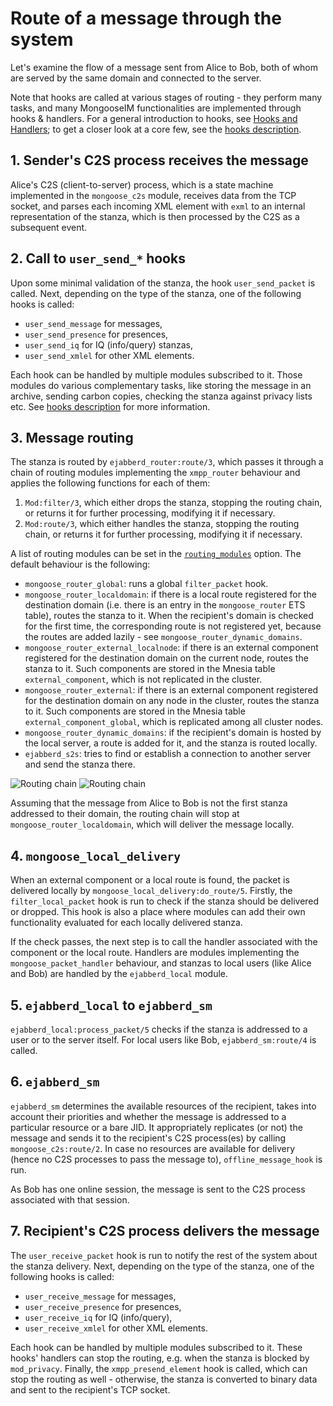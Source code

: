 # Route of a message through the system

Let's examine the flow of a message sent from Alice to Bob, both of whom are served by the same domain and connected to the server.

Note that hooks are called at various stages of routing - they perform many tasks, and many MongooseIM functionalities are implemented through hooks & handlers.
For a general introduction to hooks, see [Hooks and Handlers](Hooks-and-handlers.md); to get a closer look at a core few, see the [hooks description](hooks_description.md).

## 1. Sender's C2S process receives the message

Alice's C2S (client-to-server) process, which is a state machine implemented in the `mongoose_c2s` module, receives data from the TCP socket, and parses each incoming XML element with `exml` to an internal representation of the stanza, which is then processed by the C2S as a subsequent event.

## 2. Call to `user_send_*` hooks

Upon some minimal validation of the stanza, the hook `user_send_packet` is called.
Next, depending on the type of the stanza, one of the following hooks is called:

* `user_send_message` for messages,
* `user_send_presence` for presences,
* `user_send_iq` for IQ (info/query) stanzas,
* `user_send_xmlel` for other XML elements.

Each hook can be handled by multiple modules subscribed to it. Those modules do various complementary tasks, like storing the message in an archive, sending carbon copies, checking the stanza against privacy lists etc. See [hooks description](../hooks_description/#hooks-called-for-session_established) for more information.

## 3. Message routing

The stanza is routed by `ejabberd_router:route/3`, which passes it through a chain of routing modules implementing the `xmpp_router` behaviour and applies the following functions for each of them:

1. `Mod:filter/3`, which either drops the stanza, stopping the routing chain, or returns it for further processing, modifying it if necessary.
2. `Mod:route/3`, which either handles the stanza, stopping the routing chain, or returns it for further processing, modifying it if necessary.

A list of routing modules can be set in the [`routing_modules`](../../configuration/general#generalrouting_modules) option.
The default behaviour is the following:

* `mongoose_router_global`: runs a global `filter_packet` hook.
* `mongoose_router_localdomain`: if there is a local route registered for the destination domain (i.e. there is an entry in the `mongoose_router` ETS table), routes the stanza to it. When the recipient's domain is checked for the first time, the corresponding route is not registered yet, because the routes are added lazily - see `mongoose_router_dynamic_domains`.
* `mongoose_router_external_localnode`: if there is an external component registered for the destination domain on the current node, routes the stanza to it. Such components are stored in the Mnesia table `external_component`, which is not replicated in the cluster.
* `mongoose_router_external`: if there is an external component registered for the destination domain on any node in the cluster, routes the stanza to it. Such components are stored in the Mnesia table `external_component_global`, which is replicated among all cluster nodes.
* `mongoose_router_dynamic_domains`: if the recipient's domain is hosted by the local server, a route is added for it, and the stanza is routed locally.
* `ejabberd_s2s`: tries to find or establish a connection to another server and send the stanza there.

![Routing chain](routing.png#only-light) <!-- https://docs.google.com/drawings/d/1V0n6mPN03TsDsdggXCymoaLnf3JIoPqTr_5lcEF8JrY -->
![Routing chain](routing-dark.png#only-dark) <!-- https://docs.google.com/drawings/d/14UHBjhNR1yvqj-C3YBm3VU0UokYFvu0TNLb3Qw_Ut_s -->

Assuming that the message from Alice to Bob is not the first stanza addressed to their domain, the routing chain will stop at `mongoose_router_localdomain`, which will deliver the message locally.

## 4. `mongoose_local_delivery`

When an external component or a local route is found, the packet is delivered locally by `mongoose_local_delivery:do_route/5`. Firstly, the `filter_local_packet` hook is run to check if the stanza should be delivered or dropped. This hook is also a place where modules can add their own functionality evaluated for each locally delivered stanza.

If the check passes, the next step is to call the handler associated with the component or the local route. Handlers are modules implementing the `mongoose_packet_handler` behaviour, and stanzas to local users (like Alice and Bob) are handled by the `ejabberd_local` module.

## 5. `ejabberd_local` to `ejabberd_sm`

`ejabberd_local:process_packet/5` checks if the stanza is addressed to a user or to the server itself. For local users like Bob, `ejabberd_sm:route/4` is called.

## 6. `ejabberd_sm`

`ejabberd_sm` determines the available resources of the recipient, takes into account their priorities and whether the message is addressed to a particular resource or a bare JID.
It appropriately replicates (or not) the message and sends it to the recipient's C2S process(es) by calling `mongoose_c2s:route/2`.
In case no resources are available for delivery (hence no C2S processes to pass the message to), `offline_message_hook` is run.

As Bob has one online session, the message is sent to the C2S process associated with that session.

## 7. Recipient's C2S process delivers the message

The `user_receive_packet` hook is run to notify the rest of the system about the stanza delivery.
Next, depending on the type of the stanza, one of the following hooks is called:

* `user_receive_message` for messages,
* `user_receive_presence` for presences,
* `user_receive_iq` for IQ (info/query),
* `user_receive_xmlel` for other XML elements.

Each hook can be handled by multiple modules subscribed to it. These hooks' handlers can stop the routing, e.g. when the stanza is blocked by `mod_privacy`. Finally, the `xmpp_presend_element` hook is called, which can stop the routing as well - otherwise, the stanza is converted to binary data and sent to the recipient's TCP socket.
